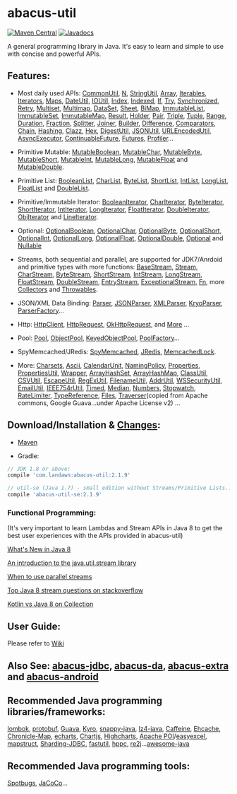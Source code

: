 # abacus-util

[![Maven Central](https://img.shields.io/maven-central/v/com.landawn/abacus-util.svg)](https://maven-badges.herokuapp.com/maven-central/com.landawn/abacus-util/)
[![Javadocs](https://www.javadoc.io/badge/com.landawn/abacus-util.svg)](https://www.javadoc.io/doc/com.landawn/abacus-util)

A general programming library in Java. It's easy to learn and simple to use with concise and powerful APIs.

## Features:

* Most daily used APIs: [CommonUtil](https://htmlpreview.github.io/?https://github.com/landawn/abacus-util/master/docs/CommonUtil_view.html), 
[N](https://htmlpreview.github.io/?https://github.com/landawn/abacus-util/master/docs/N_view.html), 
[StringUtil](https://htmlpreview.github.io/?https://github.com/landawn/abacus-util/master/docs/StringUtil_view.html), 
[Array](https://htmlpreview.github.io/?https://github.com/landawn/abacus-util/master/docs/Array_view.html), 
[Iterables](https://htmlpreview.github.io/?https://github.com/landawn/abacus-util/master/docs/Iterables_view.html), 
[Iterators](https://htmlpreview.github.io/?https://github.com/landawn/abacus-util/master/docs/Iterators_view.html), 
[Maps](https://htmlpreview.github.io/?https://github.com/landawn/abacus-util/master/docs/Maps_view.html), 
[DateUtil](https://htmlpreview.github.io/?https://github.com/landawn/abacus-util/master/docs/DateUtil_view.html), 
[IOUtil](https://htmlpreview.github.io/?https://github.com/landawn/abacus-util/master/docs/IOUtil_view.html), 
[Index](https://htmlpreview.github.io/?https://github.com/landawn/abacus-util/master/docs/Index_view.html), 
[Indexed](https://htmlpreview.github.io/?https://github.com/landawn/abacus-util/master/docs/Indexed_view.html), 
[If](https://htmlpreview.github.io/?https://github.com/landawn/abacus-util/master/docs/If_view.html), 
[Try](https://htmlpreview.github.io/?https://github.com/landawn/abacus-util/master/docs/Try_view.html), 
[Synchronized](https://htmlpreview.github.io/?https://github.com/landawn/abacus-util/master/docs/Synchronized_view.html), 
[Retry](https://htmlpreview.github.io/?https://github.com/landawn/abacus-util/master/docs/Retry_view.html), 
[Multiset](https://htmlpreview.github.io/?https://github.com/landawn/abacus-util/master/docs/Multiset_view.html), 
[Multimap](https://htmlpreview.github.io/?https://github.com/landawn/abacus-util/master/docs/Multimap_view.html), 
[DataSet](https://htmlpreview.github.io/?https://github.com/landawn/abacus-util/master/docs/DataSet_view.html), 
[Sheet](https://htmlpreview.github.io/?https://github.com/landawn/abacus-util/master/docs/Sheet_view.html), 
[BiMap](https://htmlpreview.github.io/?https://github.com/landawn/abacus-util/master/docs/BiMap_view.html), 
[ImmutableList](https://htmlpreview.github.io/?https://github.com/landawn/abacus-util/master/docs/ImmutableList_view.html), 
[ImmutableSet](https://htmlpreview.github.io/?https://github.com/landawn/abacus-util/master/docs/ImmutableSet_view.html), 
[ImmutableMap](https://htmlpreview.github.io/?https://github.com/landawn/abacus-util/master/docs/ImmutableMap_view.html), 
[Result](https://htmlpreview.github.io/?https://github.com/landawn/abacus-util/master/docs/Result_view.html), 
[Holder](https://htmlpreview.github.io/?https://github.com/landawn/abacus-util/master/docs/Holder_view.html), 
[Pair](https://htmlpreview.github.io/?https://github.com/landawn/abacus-util/master/docs/Pair_view.html), 
[Triple](https://htmlpreview.github.io/?https://github.com/landawn/abacus-util/master/docs/Triple_view.html), 
[Tuple](https://htmlpreview.github.io/?https://github.com/landawn/abacus-util/master/docs/Tuple_view.html), 
[Range](https://htmlpreview.github.io/?https://github.com/landawn/abacus-util/master/docs/Range_view.html), 
[Duration](https://htmlpreview.github.io/?https://github.com/landawn/abacus-util/master/docs/Duration_view.html), 
[Fraction](https://htmlpreview.github.io/?https://github.com/landawn/abacus-util/master/docs/Fraction_view.html), 
[Splitter](https://htmlpreview.github.io/?https://github.com/landawn/abacus-util/master/docs/Splitter_view.html), 
[Joiner](https://htmlpreview.github.io/?https://github.com/landawn/abacus-util/master/docs/Joiner_view.html), 
[Builder](https://htmlpreview.github.io/?https://github.com/landawn/abacus-util/master/docs/Builder_view.html), 
[Difference](https://htmlpreview.github.io/?https://github.com/landawn/abacus-util/master/docs/Difference_view.html), 
[Comparators](https://htmlpreview.github.io/?https://github.com/landawn/abacus-util/master/docs/Comparators_view.html), 
[Chain](https://htmlpreview.github.io/?https://github.com/landawn/abacus-util/master/docs/Chain_view.html), 
[Hashing](https://htmlpreview.github.io/?https://github.com/landawn/abacus-util/master/docs/Hashing_view.html), 
[Clazz](https://htmlpreview.github.io/?https://github.com/landawn/abacus-util/master/docs/Clazz_view.html), 
[Hex](https://htmlpreview.github.io/?https://github.com/landawn/abacus-util/master/docs/Hex_view.html), 
[DigestUtil](https://htmlpreview.github.io/?https://github.com/landawn/abacus-util/master/docs/DigestUtil_view.html), 
[JSONUtil](https://htmlpreview.github.io/?https://github.com/landawn/abacus-util/master/docs/JSONUtil_view.html), 
[URLEncodedUtil](https://htmlpreview.github.io/?https://github.com/landawn/abacus-util/master/docs/URLEncodedUtil_view.html), 
[AsyncExecutor](https://htmlpreview.github.io/?https://github.com/landawn/abacus-util/master/docs/AsyncExecutor_view.html), 
[ContinuableFuture](https://htmlpreview.github.io/?https://github.com/landawn/abacus-util/master/docs/ContinuableFuture_view.html), 
[Futures](https://htmlpreview.github.io/?https://github.com/landawn/abacus-util/master/docs/Futures_view.html), 
[Profiler](https://htmlpreview.github.io/?https://github.com/landawn/abacus-util/master/docs/Profiler_view.html)...

* Primitive Mutable: 
[MutableBoolean](https://htmlpreview.github.io/?https://github.com/landawn/abacus-util/master/docs/MutableBoolean_view.html), 
[MutableChar](https://htmlpreview.github.io/?https://github.com/landawn/abacus-util/master/docs/MutableChar_view.html), 
[MutableByte](https://htmlpreview.github.io/?https://github.com/landawn/abacus-util/master/docs/MutableByte_view.html), 
[MutableShort](https://htmlpreview.github.io/?https://github.com/landawn/abacus-util/master/docs/MutableShort_view.html), 
[MutableInt](https://htmlpreview.github.io/?https://github.com/landawn/abacus-util/master/docs/MutableInt_view.html), 
[MutableLong](https://htmlpreview.github.io/?https://github.com/landawn/abacus-util/master/docs/MutableLong_view.html), 
[MutableFloat](https://htmlpreview.github.io/?https://github.com/landawn/abacus-util/master/docs/MutableFloat_view.html) and 
[MutableDouble](https://htmlpreview.github.io/?https://github.com/landawn/abacus-util/master/docs/MutableDouble_view.html).

* Primitive List: 
[BooleanList](https://htmlpreview.github.io/?https://github.com/landawn/abacus-util/master/docs/BooleanList_view.html), 
[CharList](https://htmlpreview.github.io/?https://github.com/landawn/abacus-util/master/docs/CharList_view.html), 
[ByteList](https://htmlpreview.github.io/?https://github.com/landawn/abacus-util/master/docs/ByteList_view.html), 
[ShortList](https://htmlpreview.github.io/?https://github.com/landawn/abacus-util/master/docs/ShortList_view.html), 
[IntList](https://htmlpreview.github.io/?https://github.com/landawn/abacus-util/master/docs/IntList_view.html), 
[LongList](https://htmlpreview.github.io/?https://github.com/landawn/abacus-util/master/docs/LongList_view.html), 
[FloatList](https://htmlpreview.github.io/?https://github.com/landawn/abacus-util/master/docs/FloatList_view.html) and
[DoubleList](https://htmlpreview.github.io/?https://github.com/landawn/abacus-util/master/docs/DoubleList_view.html).

* Primitive/Immutable Iterator: 
[BooleanIterator](https://htmlpreview.github.io/?https://github.com/landawn/abacus-util/master/docs/BooleanIterator_view.html), 
[CharIterator](https://htmlpreview.github.io/?https://github.com/landawn/abacus-util/master/docs/CharIterator_view.html), 
[ByteIterator](https://htmlpreview.github.io/?https://github.com/landawn/abacus-util/master/docs/ByteIterator_view.html), 
[ShortIterator](https://htmlpreview.github.io/?https://github.com/landawn/abacus-util/master/docs/ShortIterator_view.html), 
[IntIterator](https://htmlpreview.github.io/?https://github.com/landawn/abacus-util/master/docs/IntIterator_view.html), 
[LongIterator](https://htmlpreview.github.io/?https://github.com/landawn/abacus-util/master/docs/LongIterator_view.html), 
[FloatIterator](https://htmlpreview.github.io/?https://github.com/landawn/abacus-util/master/docs/FloatIterator_view.html), 
[DoubleIterator](https://htmlpreview.github.io/?https://github.com/landawn/abacus-util/master/docs/DoubleIterator_view.html),
[ObjIterator](https://htmlpreview.github.io/?https://github.com/landawn/abacus-util/master/docs/ObjIterator_view.html) and 
[LineIterator](https://htmlpreview.github.io/?https://github.com/landawn/abacus-util/master/docs/LineIterator_view.html). 

* Optional: 
[OptionalBoolean](https://htmlpreview.github.io/?https://github.com/landawn/abacus-util/master/docs/OptionalBoolean_view.html), 
[OptionalChar](https://htmlpreview.github.io/?https://github.com/landawn/abacus-util/master/docs/OptionalChar_view.html), 
[OptionalByte](https://htmlpreview.github.io/?https://github.com/landawn/abacus-util/master/docs/OptionalByte_view.html), 
[OptionalShort](https://htmlpreview.github.io/?https://github.com/landawn/abacus-util/master/docs/OptionalShort_view.html), 
[OptionalInt](https://htmlpreview.github.io/?https://github.com/landawn/abacus-util/master/docs/OptionalInt_view.html), 
[OptionalLong](https://htmlpreview.github.io/?https://github.com/landawn/abacus-util/master/docs/OptionalLong_view.html), 
[OptionalFloat](https://htmlpreview.github.io/?https://github.com/landawn/abacus-util/master/docs/OptionalFloat_view.html), 
[OptionalDouble](https://htmlpreview.github.io/?https://github.com/landawn/abacus-util/master/docs/OptionalDouble_view.html), 
[Optional](https://htmlpreview.github.io/?https://github.com/landawn/abacus-util/master/docs/Optional_view.html) and 
[Nullable](https://htmlpreview.github.io/?https://github.com/landawn/abacus-util/master/docs/Nullable_view.html)

* Streams, both sequential and parallel, are supported for JDK7/Anrdoid and primitive types with more functions: 
[BaseStream](https://htmlpreview.github.io/?https://github.com/landawn/abacus-util/master/docs/BaseStream_view.html), 
[Stream](https://htmlpreview.github.io/?https://github.com/landawn/abacus-util/master/docs/Stream_view.html), 
[CharStream](https://htmlpreview.github.io/?https://github.com/landawn/abacus-util/master/docs/CharStream_view.html), 
[ByteStream](https://htmlpreview.github.io/?https://github.com/landawn/abacus-util/master/docs/ByteStream_view.html), 
[ShortStream](https://htmlpreview.github.io/?https://github.com/landawn/abacus-util/master/docs/ShortStream_view.html), 
[IntStream](https://htmlpreview.github.io/?https://github.com/landawn/abacus-util/master/docs/IntStream_view.html), 
[LongStream](https://htmlpreview.github.io/?https://github.com/landawn/abacus-util/master/docs/LongStream_view.html), 
[FloatStream](https://htmlpreview.github.io/?https://github.com/landawn/abacus-util/master/docs/FloatStream_view.html), 
[DoubleStream](https://htmlpreview.github.io/?https://github.com/landawn/abacus-util/master/docs/DoubleStream_view.html), 
[EntryStream](https://htmlpreview.github.io/?https://github.com/landawn/abacus-util/master/docs/EntryStream_view.html), 
[ExceptionalStream](https://htmlpreview.github.io/?https://github.com/landawn/abacus-util/master/docs/ExceptionalStream_view.html), 
[Fn](https://htmlpreview.github.io/?https://github.com/landawn/abacus-util/master/docs/Fn_view.html), 
more [Collectors](https://htmlpreview.github.io/?https://github.com/landawn/abacus-util/master/docs/Collectors_view.html) and 
[Throwables](https://htmlpreview.github.io/?https://github.com/landawn/abacus-util/master/docs/Throwables_view.html).

* JSON/XML Data Binding: 
[Parser](https://htmlpreview.github.io/?https://github.com/landawn/abacus-util/master/docs/Parser_view.html), 
[JSONParser](https://htmlpreview.github.io/?https://github.com/landawn/abacus-util/master/docs/JSONParser_view.html), 
[XMLParser](https://htmlpreview.github.io/?https://github.com/landawn/abacus-util/master/docs/XMLParser_view.html), 
[KryoParser](https://htmlpreview.github.io/?https://github.com/landawn/abacus-util/master/docs/KryoParser_view.html), 
[ParserFactory](https://htmlpreview.github.io/?https://github.com/landawn/abacus-util/master/docs/ParserFactory_view.html)...

* Http:
[HttpClient](https://htmlpreview.github.io/?https://github.com/landawn/abacus-util/master/docs/HttpClient_view.html), 
[HttpRequest](https://htmlpreview.github.io/?https://github.com/landawn/abacus-util/master/docs/HttpRequest_view.html), 
[OkHttpRequest](https://htmlpreview.github.io/?https://github.com/landawn/abacus-util/master/docs/OkHttpRequest_view.html), 
and [More](https://www.javadoc.io/static/com.landawn/abacus-util/2.1.9/com/landawn/abacus/http/package-summary.html) ...

* Pool: 
[Pool](https://htmlpreview.github.io/?https://github.com/landawn/abacus-util/master/docs/Pool_view.html), 
[ObjectPool](https://htmlpreview.github.io/?https://github.com/landawn/abacus-util/master/docs/ObjectPool_view.html), 
[KeyedObjectPool](https://htmlpreview.github.io/?https://github.com/landawn/abacus-util/master/docs/KeyedObjectPool_view.html), 
[PoolFactory](https://htmlpreview.github.io/?https://github.com/landawn/abacus-util/master/docs/PoolFactory_view.html)...

* SpyMemcached/JRedis: 
[SpyMemcached](https://htmlpreview.github.io/?https://github.com/landawn/abacus-util/master/docs/SpyMemcached_view.html),
[JRedis](https://htmlpreview.github.io/?https://github.com/landawn/abacus-util/master/docs/JRedis_view.html), 
[MemcachedLock](https://htmlpreview.github.io/?https://github.com/landawn/abacus-util/master/docs/MemcachedLock_view.html).

* More:
[Charsets](https://static.javadoc.io/com.landawn/abacus-util/2.1.9/com/landawn/abacus/util/Charsets.html),
[Ascii](https://static.javadoc.io/com.landawn/abacus-util/2.1.9/com/landawn/abacus/util/Ascii.html),
[CalendarUnit](https://static.javadoc.io/com.landawn/abacus-util/2.1.9/com/landawn/abacus/util/CalendarUnit.html),
[NamingPolicy](https://static.javadoc.io/com.landawn/abacus-util/2.1.9/com/landawn/abacus/util/NamingPolicy.html), 
[Properties](https://static.javadoc.io/com.landawn/abacus-util/2.1.9/com/landawn/abacus/util/Properties.html),
[PropertiesUtil](https://static.javadoc.io/com.landawn/abacus-util/2.1.9/com/landawn/abacus/util/PropertiesUtil.html),
[Wrapper](https://static.javadoc.io/com.landawn/abacus-util/2.1.9/com/landawn/abacus/util/Wrapper.html),
[ArrayHashSet](https://static.javadoc.io/com.landawn/abacus-util/2.1.9/com/landawn/abacus/util/ArrayHashSet.html),
[ArrayHashMap](https://static.javadoc.io/com.landawn/abacus-util/2.1.9/com/landawn/abacus/util/ArrayHashMap.html),
[ClassUtil](https://static.javadoc.io/com.landawn/abacus-util/2.1.9/com/landawn/abacus/util/ClassUtil.html),
[CSVUtil](https://static.javadoc.io/com.landawn/abacus-util/2.1.9/com/landawn/abacus/util/CSVUtil.html),
[EscapeUtil](https://static.javadoc.io/com.landawn/abacus-util/2.1.9/com/landawn/abacus/util/EscapeUtil.html),
[RegExUtil](https://static.javadoc.io/com.landawn/abacus-util/2.1.9/com/landawn/abacus/util/RegExUtil.html),
[FilenameUtil](https://static.javadoc.io/com.landawn/abacus-util/2.1.9/com/landawn/abacus/util/FilenameUtil.html),
[AddrUtil](https://static.javadoc.io/com.landawn/abacus-util/2.1.9/com/landawn/abacus/util/AddrUtil.html),
[WSSecurityUtil](https://static.javadoc.io/com.landawn/abacus-util/2.1.9/com/landawn/abacus/util/WSSecurityUtil.html),
[EmailUtil](https://static.javadoc.io/com.landawn/abacus-util/2.1.9/com/landawn/abacus/util/EmailUtil.html),
[IEEE754rUtil](https://static.javadoc.io/com.landawn/abacus-util/2.1.9/com/landawn/abacus/util/IEEE754rUtil.html),
[Timed](https://static.javadoc.io/com.landawn/abacus-util/2.1.9/com/landawn/abacus/util/Timed.html),
[Median](https://static.javadoc.io/com.landawn/abacus-util/2.1.9/com/landawn/abacus/util/Median.html),
[Numbers](https://static.javadoc.io/com.landawn/abacus-util/2.1.9/com/landawn/abacus/util/Numbers.html),
[Stopwatch](https://static.javadoc.io/com.landawn/abacus-util/2.1.9/com/landawn/abacus/util/Stopwatch.html),
[RateLimiter](https://static.javadoc.io/com.landawn/abacus-util/2.1.9/com/landawn/abacus/util/RateLimiter.html),
[TypeReference](https://static.javadoc.io/com.landawn/abacus-util/2.1.9/com/landawn/abacus/util/TypeReference.html),
[Files](https://static.javadoc.io/com.landawn/abacus-util/2.1.9/com/landawn/abacus/guava/Files.html),
[Traverser](https://static.javadoc.io/com.landawn/abacus-util/2.1.9/com/landawn/abacus/guava/Traverser.html)(copied from Apache commons, Google Guava...under Apache License v2) ...


## Download/Installation & [Changes](https://github.com/landawn/abacus-util/blob/master/CHANGES.md):

* [Maven](http://search.maven.org/#search%7Cga%7C1%7Cg%3A%22com.landawn%22)

* Gradle:
```gradle
// JDK 1.8 or above:
compile 'com.landawn:abacus-util:2.1.9' 

// util-se (Java 1.7) - small edition without Streams/Primitive Lists... Mostly it's for abacus-android.
compile 'abacus-util-se:2.1.9'
```


### Functional Programming:
(It's very important to learn Lambdas and Stream APIs in Java 8 to get the best user experiences with the APIs provided in abacus-util)

[What's New in Java 8](https://leanpub.com/whatsnewinjava8/read)

[An introduction to the java.util.stream library](https://www.ibm.com/developerworks/library/j-java-streams-1-brian-goetz/index.html)

[When to use parallel streams](http://gee.cs.oswego.edu/dl/html/StreamParallelGuidance.html)

[Top Java 8 stream questions on stackoverflow](./Top_java_8_stream_questions_so.md)

[Kotlin vs Java 8 on Collection](./Java_Kotlin.md)


## User Guide:
Please refer to [Wiki](https://github.com/landawn/abacus-util/wiki)


## Also See: [abacus-jdbc](https://github.com/landawn/abacus-jdbc), [abacus-da](https://github.com/landawn/abacus-da), [abacus-extra](https://github.com/landawn/abacus-extra) and [abacus-android](https://github.com/landawn/abacus-android)


## Recommended Java programming libraries/frameworks:
[lombok](https://github.com/rzwitserloot/lombok), [protobuf](https://github.com/protocolbuffers/protobuf), [Guava](https://github.com/google/guava), [Kyro](https://github.com/EsotericSoftware/kryo), [snappy-java](https://github.com/xerial/snappy-java), [lz4-java](https://github.com/lz4/lz4-java), [Caffeine](https://github.com/ben-manes/caffeine), [Ehcache](http://www.ehcache.org/), [Chronicle-Map](https://github.com/OpenHFT/Chronicle-Map), [echarts](https://github.com/apache/incubator-echarts), 
[Chartjs](https://github.com/chartjs/Chart.js), [Highcharts](https://www.highcharts.com/blog/products/highcharts/), [Apache POI](https://github.com/apache/poi)/[easyexcel](https://github.com/alibaba/easyexcel), [mapstruct](https://github.com/mapstruct/mapstruct), [Sharding-JDBC](https://github.com/apache/incubator-shardingsphere), [fastutil](https://github.com/vigna/fastutil), [hppc](https://github.com/carrotsearch/hppc), [re2j](https://github.com/google/re2j)...[awesome-java](https://github.com/akullpp/awesome-java)

## Recommended Java programming tools:
[Spotbugs](https://github.com/spotbugs/spotbugs), [JaCoCo](https://www.eclemma.org/jacoco/)...
